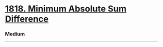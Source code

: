 # [1818. Minimum Absolute Sum Difference](https://leetcode.com/problems/minimum-absolute-sum-difference/)
### Medium
----
